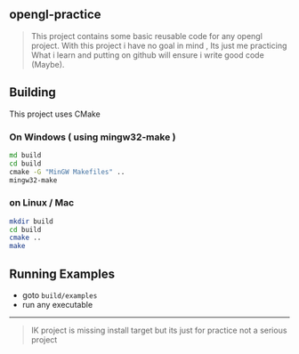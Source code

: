## opengl-practice

> This project contains some basic reusable code for any opengl project. With this project i have no goal in mind , Its just me practicing What i learn and putting on github will ensure i write good code (Maybe).

## Building

This project uses CMake

### On Windows ( using mingw32-make )
```bat
md build
cd build
cmake -G "MinGW Makefiles" .. 
mingw32-make
```

### on Linux / Mac

```bash
mkdir build
cd build
cmake ..
make
```

## Running Examples

- goto ```build/examples```
- run any executable


---
> IK project is missing install target but its just for practice not a serious project